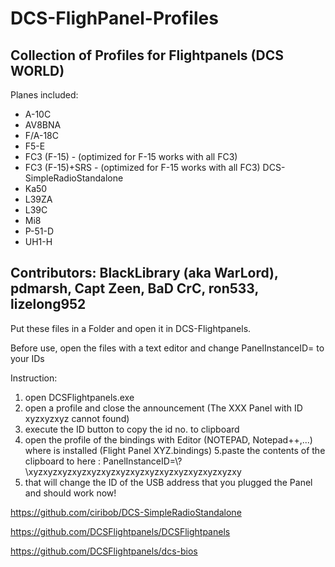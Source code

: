 # DCS-FlighPanel-Profiles

Collection of Profiles for Flightpanels (DCS WORLD)
-------------------------------------------------------------
Planes included:

* A-10C
* AV8BNA
* F/A-18C
* F5-E 
* FC3 (F-15) - (optimized for F-15 works with all FC3)
* FC3 (F-15)+SRS - (optimized for F-15 works with all FC3) DCS-SimpleRadioStandalone
* Ka50
* L39ZA
* L39C 
* Mi8 
* P-51-D
* UH1-H

Contributors: BlackLibrary (aka WarLord), pdmarsh, Capt Zeen, BaD CrC, ron533, lizelong952
-------------------------------------------------------------

Put these files in a Folder and open it in DCS-Flightpanels.

Before use, open the files with a text editor and change PanelInstanceID= to your IDs

Instruction:
1. open DCSFlightpanels.exe
2. open a profile and close the announcement (The XXX Panel with ID xyzxyzxyz cannot found)
3. execute the ID button to copy the id no. to clipboard
4. open the profile of the bindings with Editor (NOTEPAD, Notepad++,...) where is installed (Flight Panel XYZ.bindings)
5.paste the contents of the clipboard to here :
PanelInstanceID=\\?\xyzxyzxyzxyzxyzxyzxyzxyzxyzxyzxyzxyzxyzxyzxy
6. that will change the ID of the USB address that you plugged the Panel and should work now!


https://github.com/ciribob/DCS-SimpleRadioStandalone

https://github.com/DCSFlightpanels/DCSFlightpanels

https://github.com/DCSFlightpanels/dcs-bios
